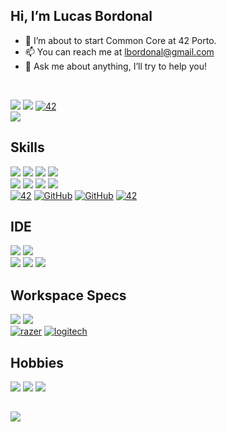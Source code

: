 ## Hi, I’m Lucas Bordonal

- 🌱 I’m about to start Common Core at 42 Porto.
- 📫 You can reach me at lbordonal@gmail.com
- 💬 Ask me about anything, I’ll try to help you!
<br />

<a href = "mailto:lbordonal@gmail.com"><img src="https://img.shields.io/badge/Gmail-D14836?style=for-the-badge&logo=gmail&logoColor=white"></a>
<a href="https://www.linkedin.com/in/lucas-bordonal-681a90b9/"><img src="https://img.shields.io/badge/-LinkedIn-%230077B5?style=for-the-badge&logo=linkedin&logoColor=white"></a> 
<a href='https://github.com/shivamkapasia0' target="_blank"><img alt='42' src='https://img.shields.io/badge/42_porto-100000?style=for-the-badge&logo=42&logoColor=white&labelColor=black&color=black'/></a>
<br />
<img src="https://komarev.com/ghpvc/?username=lbordonal&style=flat-square&color=blue"></a>

## Skills
<img src="https://img.shields.io/badge/Arduino-00979D?style=for-the-badge&logo=Arduino&logoColor=white"></a>
<img src="https://img.shields.io/badge/C-00599C?style=for-the-badge&logo=c&logoColor=white"></a>
<img src="https://img.shields.io/badge/Delphi-B22222?style=for-the-badge&logo=delphi&logoColor=white"></a>
<img src="https://img.shields.io/badge/Python-FFD43B?style=for-the-badge&logo=python&logoColor=blue"></a>
<br />
<img src="https://img.shields.io/badge/Microsoft_SharePoint-0078D4?style=for-the-badge&logo=microsoft-sharepoint&logoColor=white"></a>
<img src="https://img.shields.io/badge/Linux-FCC624?style=for-the-badge&logo=linux&logoColor=black"></a>
<img src="https://img.shields.io/badge/Windows-0078D6?style=for-the-badge&logo=windows&logoColor=white"></a>
<img src="https://img.shields.io/badge/VMware-231f20?style=for-the-badge&logo=VMware&logoColor=white"></a>
<br />
<a href='https://github.com/shivamkapasia0' target="_blank"><img alt='42' src='https://img.shields.io/badge/datacenter_infra-100000?style=for-the-badge&logo=42&logoColor=AD0000&labelColor=AD0000&color=AD0000'/></a>
<a href='https://github.com/shivamkapasia0' target="_blank"><img alt='GitHub' src='https://img.shields.io/badge/Servers-100000?style=for-the-badge&logo=GitHub&logoColor=038C45&labelColor=038C45&color=038C45'/></a>
<a href='https://github.com/shivamkapasia0' target="_blank"><img alt='GitHub' src='https://img.shields.io/badge/Storage-100000?style=for-the-badge&logo=GitHub&logoColor=0600CA&labelColor=0600CA&color=0600CA'/></a>
<a href='https://github.com/shivamkapasia0' target="_blank"><img alt='42' src='https://img.shields.io/badge/networking-100000?style=for-the-badge&logo=42&logoColor=7F7F7F&labelColor=7F7F7F&color=7F7F7F'/></a>

  
## IDE
<img src="https://img.shields.io/badge/Arduino_IDE-00979D?style=for-the-badge&logo=arduino&logoColor=white"></a>
<img src="https://img.shields.io/badge/Delphi_RAD_Studio-B22222?style=for-the-badge&logo=delphi&logoColor=white"></a>
<br />
<img src="https://img.shields.io/badge/sublime_text-%23575757.svg?&style=for-the-badge&logo=sublime-text&logoColor=important"></a>
<img src="https://img.shields.io/badge/VIM-%2311AB00.svg?&style=for-the-badge&logo=vim&logoColor=white"></a>
<img src="https://img.shields.io/badge/Visual_Studio_Code-0078D4?style=for-the-badge&logo=visual%20studio%20code&logoColor=white"></a>

## Workspace Specs
<img src="https://img.shields.io/badge/Intel-Core_i5_10th-0071C5?style=for-the-badge&logo=intel&logoColor=white"></a>
<img src="https://img.shields.io/badge/AMD-_RX_580-ED1C24?style=for-the-badge&logo=amd&logoColor=white"></a>
<br />
<a href='https://github.com/shivamkapasia0' target="_blank"><img alt='razer' src='https://img.shields.io/badge/Hunstman_mini-100000?style=for-the-badge&logo=razer&logoColor=00FF00&labelColor=000000&color=000000'/></a>
<a href='https://github.com/shivamkapasia0' target="_blank"><img alt='logitech' src='https://img.shields.io/badge/g_pro wireless-100000?style=for-the-badge&logo=logitech&logoColor=00B8FC&labelColor=EAEAEA&color=EAEAEA'/></a>

## Hobbies
<a href ="https://steamcommunity.com/id/lbordonal/"><img src="https://img.shields.io/badge/Steam-000000?style=for-the-badge&logo=steam&logoColor=white"></a>
<img src="https://img.shields.io/badge/PlayStation-003791?style=for-the-badge&logo=playstation&logoColor=white"></a>
<img src="https://img.shields.io/badge/Nintendo_Switch-E60012?style=for-the-badge&logo=nintendo-switch&logoColor=white"></a>

##
<a href="https://github.com/lbordonal">
  <img align="center" src="https://github-readme-stats.vercel.app/api?username=lbordonal&show_icons=true&theme=github_dark&include_all_commits=true&count_private=true"/>
</a>
